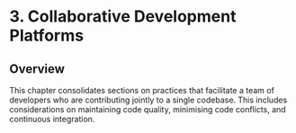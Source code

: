 # 3. Collaborative Development Platforms

## Overview

This chapter consolidates sections on practices that facilitate a team of developers who are contributing jointly to a single codebase. This includes considerations on maintaining code quality, minimising code conflicts, and continuous integration.